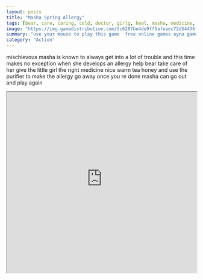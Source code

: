 ```yaml
---
layout: posts
title: "Masha Spring Allergy"
tags: [bear, care, caring, cold, doctor, girlg, heal, masha, medicine, simulation, treatment, free, online, games, oyna, game, free, games, play, play, games]
image: "https://img.gamedistribution.com/5c6287be4de9ff5afeaec72d54436fcf.jpg"
summary: "use your mouse to play this game  free online games oyna game free games play play games"
category: "Action"
---
```


mischievous masha is known to always get into a lot of trouble and this time makes no exception when she develops an allergy help bear take care of her give the little girl the right medicine nice warm tea honey and use the purifier to make the allergy go away once you re done masha can go out and play again

<iframe width="100%" height="480px;" src="https://flash.gamedistribution.com?game=5c6287be4de9ff5afeaec72d54436fcf"></iframe>